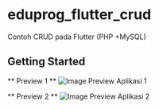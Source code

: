 # eduprog_flutter_crud

Contoh CRUD pada Flutter (PHP +MySQL)

## Getting Started

** Preview 1 **
![Image Preview Aplikasi 1](link-to-image)


** Preview 2 **
![Image Preview Aplikasi 2](link-to-image)
